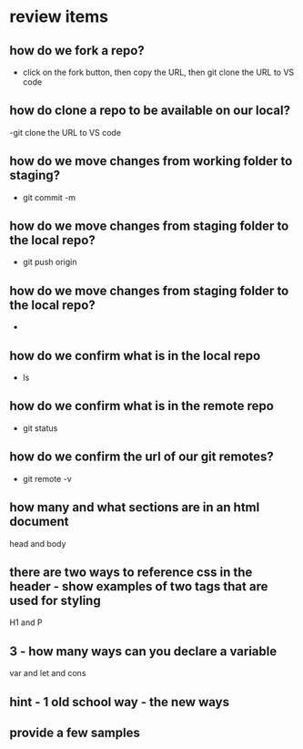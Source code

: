 # review items

## how do we fork a repo? 

- click on the fork button, then copy the URL, then git clone the URL to VS code
## how do clone a repo to be available on our local?

-git clone the URL to VS code

## how do we move changes from working folder to staging?

- git commit -m
## how do we move changes from staging folder to the local repo?

- git push origin

## how do we move changes from staging folder to the local repo?

- 

## how do we confirm what is in the local repo

- ls

## how do we confirm what is in the remote repo

- git status

## how do we confirm the url of our git remotes?

- git remote -v

## how many and what sections are in an html document

head and body

## there are two ways to reference css in the header - show examples of two tags that are used for styling

H1 and P 

## 3 - how many ways can you declare a variable
var and let and cons
## hint - 1 old school way - the new ways
## provide a few samples
